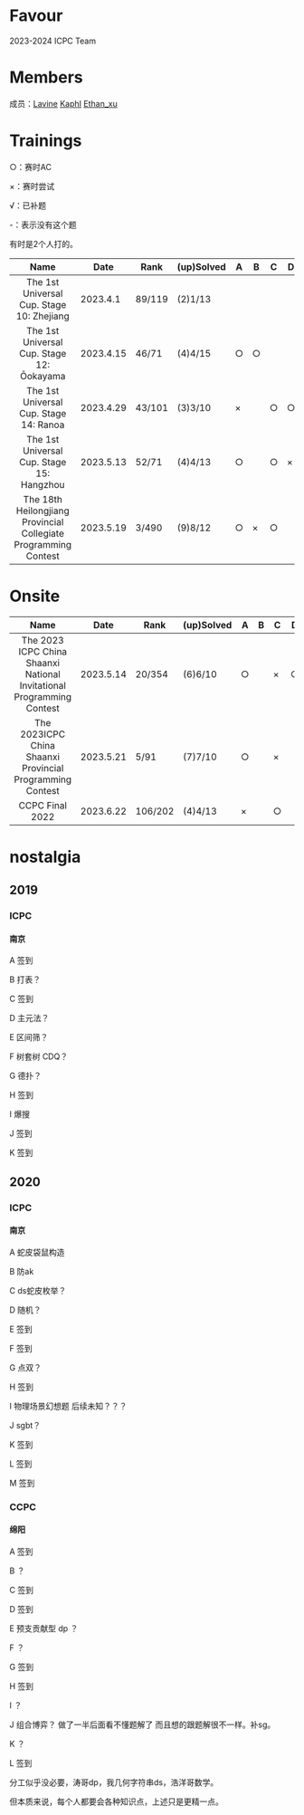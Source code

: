 # Favour

2023-2024 ICPC Team

# Members

成员：[Lavine](https://codeforces.com/profile/Lavine)  [KaphI](https://codeforces.com/profile/KaphI) [Ethan_xu](https://codeforces.com/profile/Ethan_xu)


# Trainings

○：赛时AC

×：赛时尝试

√：已补题

-：表示没有这个题

有时是2个人打的。

|                             Name                             | Date      | Rank   | (up)Solved | A    | B    | C    | D    | E    | F    | G    | H    | I    | J    | K    | L    | M    | N    | O    |
| :----------------------------------------------------------: | --------- | ------ | ---------- | ---- | ---- | ---- | ---- | ---- | ---- | ---- | ---- | ---- | ---- | ---- | ---- | ---- | ---- | ---- |
|          The 1st Universal Cup. Stage 10: Zhejiang           | 2023.4.1  | 89/119 | (2)1/13    |      |      |      |      |      | ○    |      | √    |      |      |      |      |      | -    | -    |
|          The 1st Universal Cup. Stage 12: Ōokayama           | 2023.4.15 | 46/71  | (4)4/15    | ○    | ○    |      |      | ○    |      |      |      |      |      |      |      |      | ○    |      |
|            The 1st Universal Cup. Stage 14: Ranoa            | 2023.4.29 | 43/101 | (3)3/10    | ×    |      | ○    | ○    | ○    |      |      |      |      |      | -    | -    | -    | -    | -    |
|          The 1st Universal Cup. Stage 15: Hangzhou           | 2023.5.13 | 52/71  | (4)4/13    | ○    |      | ○    | ×    | ○    | ×    |      | ○    |      |      |      |      |      | -    | -    |
| The 18th Heilongjiang Provincial Collegiate Programming Contest | 2023.5.19 | 3/490  | (9)8/12    | ○    | ×    | ○    |      | ○    | ○    | ○    |      | ○    | ○    | ○    |      | -    | -    | -    |



# Onsite

|                             Name                             | Date      | Rank   | (up)Solved | A    | B    | C    | D    | E    | F    | G    | H    | I    | J    | K    | L    | M    |
| :----------------------------------------------------------: | --------- | ------ | ---------- | ---- | ---- | ---- | ---- | ---- | ---- | ---- | ---- | ---- | ---- | ---- | ---- | ---- |
| The 2023 ICPC China Shaanxi National Invitational Programming Contest | 2023.5.14 | 20/354 | (6)6/10    | ○    |      | ×    | ○    | ×    |      | ○    | ○    | ○    | ○    | -    | -    | -    |
|  The 2023ICPC China Shaanxi Provincial Programming Contest   | 2023.5.21 | 5/91   | (7)7/10    | ○    |      | ×    |      | ○    | ○    | ○    |      | ○    | ○    | ○    | -    | -    |
|                       CCPC Final 2022                        | 2023.6.22 | 106/202   | (4)4/13    | ×    |      | ○    |      | ○    | ○    |      |      |      | ○    |      |      |      |



# nostalgia

## 2019

### ICPC

#### 南京

A 签到

B 打表？

C 签到

D 主元法？

E 区间筛？

F 树套树 CDQ？

G 德扑？

H 签到

I 爆搜

J 签到

K 签到





## 2020

### ICPC

#### 南京

A 蛇皮袋鼠构造

B 防ak

C ds蛇皮枚举？

D 随机？

E 签到

F 签到

G 点双？

H 签到

I 物理场景幻想题 后续未知？？？

J sgbt？

K 签到

L 签到

M 签到

### CCPC

#### 绵阳

A 签到

B ？

C 签到

D 签到

E 预支贡献型 dp ？

F ？

G 签到

H 签到

I ？

J 组合博弈？ 做了一半后面看不懂题解了 而且想的跟题解很不一样。补sg。

K ？

L 签到

分工似乎没必要，涛哥dp，我几何字符串ds，浩洋哥数学。

但本质来说，每个人都要会各种知识点，上述只是更精一点。